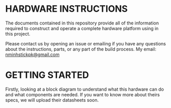 # HARDWARE INSTRUCTIONS

The documents contained in this repository provide all of the information required to construct and operate a complete hardware platform using in this project.

Please contact us by opening an issue or emailing if you have any questions about the instructions, parts, or any part of the build process. My email: nminhstickpk@gmail.com

# GETTING STARTED

Firstly, looking at a block diagram to understand what this hardware can do and what components are needed. If you want to know more about theirs specs, we will upload their datasheets soon.

